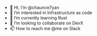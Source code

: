 - 👋 Hi, I’m @chaunce7yan
- 👀 I’m interested in Infrastructure as code
- 🌱 I’m currently learning Rust
- 💞️ I’m looking to collaborate on DevX
- 📫 How to reach me @me on Slack

<!---
chaunce7yan/chaunce7yan is a ✨ special ✨ repository because its `README.md` (this file) appears on your GitHub profile.
You can click the Preview link to take a look at your changes.
--->
